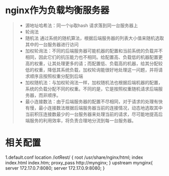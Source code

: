 # nginx作为负载均衡服务器
> + 源地址哈希法：同一个ip取hash 请求落到同一台服务器上
> + 轮询法
> + 随机法 通过系统的随机算法，根据后端服务器的列表大小值来随机选取其中的一台服务器进行访问
> + 加权轮询法：不同的后端服务器可能机器的配置和当前系统的负载并不相同，因此它们的抗压能力也不相同。给配置高、负载低的机器配置更高的权重，让其处理更多的请；而配置低、负载高的机器，给其分配较低的权重，降低其系统负载，加权轮询能很好地处理这一问题，并将请求顺序且按照权重分配到后端
> + 加权随机法：与加权轮询法一样，加权随机法也根据后端机器的配置，系统的负载分配不同的权重。不同的是，它是按照权重随机请求后端服务器，而非顺序。
> + 最小连接数法：由于后端服务器的配置不尽相同，对于请求的处理有快有慢，最小连接数法根据后端服务器当前的连接情况，动态地选取其中当前积压连接数最少的一台服务器来处理当前的请求，尽可能地提高后端服务的利用效率，将负责合理地分流到每一台服务器。

# 相关配置
1.default.conf 
 location /iotRest/ {
        root   /usr/share/nginx/html;
        index  index.html index.htm;
        proxy_pass http://mynginx;
    }
upstream mynginx{
        server 172.17.0.7:8080;
        server 172.17.0.9:8080;
}

